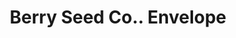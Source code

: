 ---
doi: 10.7916/D8VQ4DMK
date_other: '1906'
date_other_textual: '1906'
form: printed ephemera
genre:
- Envelopes
name:
- Berry Seed Co.
object_in_context_url: https://biggert.cul.columbia.edu/items/view/ave_biggert_00129
subject_hierarchical_geographic:
- Clarinda, Iowa, United States
subject_name:
- Berry Seed Co.
title: Berry Seed Co.. Envelope
sort_title: Berry Seed Co.. Envelope
call_number: ave_biggert_00129
coordinates:
- 40.737500000000004,-95.03583333333333
pid: ave_biggert_00129
identifiers: ave_biggert_00129
canvas_id: ldpd:395404
permalink: "/items/ave_biggert_00129/"
layout: iiif-image-page
---
